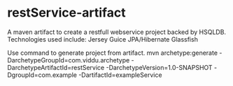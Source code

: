 restService-artifact
====================

A maven artifact to create a restfull webservice project backed by HSQLDB. Technologies used include:
Jersey
Guice
JPA/Hibernate
Glassfish

Use command to generate project from artifact.
mvn archetype:generate -DarchetypeGroupId=com.viddu.archetype -DarchetypeArtifactId=restService -DarchetypeVersion=1.0-SNAPSHOT -DgroupId=com.example -DartifactId=exampleService
